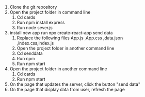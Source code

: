

1.	Clone the git repository
2.	Open the project folder in command line
    1.	Cd  cards
    2.  Run npm install express
    3.	Run node  sever.js
3. install new app run npx create-react-app send data   
    1. Replace the following files App.js ,App.css ,data.json ,index.css,index.js
    2.  Open the project folder in another command line
    3.	Cd   senddata
    4.  Run npm 
    5.	Run npm start
4.	Open the project folder in another command line 
    1.	Cd  cards
    2.	Run npm start
5.  On the page that updates the server, click the button "send data"
6.  On the page that display data from user, refresh the page

